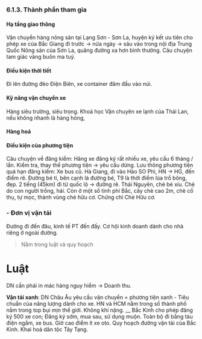 
### 6.1.3. Thành phần tham gia
#### Hạ tầng giao thông
Vận chuyển hàng nông sản tại Lạng Sơn - Sơn La, huyện ký kết ưu tiên cho phép xe của Bắc Giang đi trước -> nửa ngày -> sâu vào trong nội địa Trung Quốc
Nông sản của Sơn La, quãng đường xa hơn bình thường.
Câu chuyện tam giác vàng buôn ma tuý.
#### Điều kiện thời tiết 
Đi lên đường đèo Điện Biên, xe container đâm đầu vào núi.
#### Kỹ năng vận chuyển xe
Hàng siêu trường, siêu trọng. Khoá học Vận chuyên xe lạnh của Thái Lan, nếu không nhanh là hàng hỏng,
#### Hàng hoá
#### Điều kiện của phương tiện
Câu chuyện về đăng kiểm: Hãng xe đăng ký rất nhiều xe, yêu cầu 6 tháng / lần. Kiểm tra, thay thế phương tiện -> yêu cầu dừng. Lưu thông phương tiện quá hạn đăng kiểm: Xe bus cũ. 
Hà Giang, đi vào Hào SO Phì, HN -> HG, đến điểm rẽ. Đường bé tí, bên cạnh là đường bé,
T9 là thời điểm lúa trồ bông, đẹp. 2 tiếng (45km) đi từ quốc lộ -> đường rẽ.
Thái Nguyên, chè bé xíu. Chè do con người trồng, hái. Còn ở một số tỉnh phí Bắc, cây chè cao 2m, chè cổ thụ, tự mọc, thành vùng chè hữu cơ.
Chứng chỉ Chè Hữu cơ.
### - Đơn vị vận tải
Đường đi đến đâu, kinh tế PT đến đấy.
Cơ hội kinh doanh dành cho nhà riêng ở ngoài đường.
> Nằm trong luật và quy hoạch 
# Luật
DN cần phải in mác hàng nguy hiểm -> Doanh thu.

**Vận tải xanh**: DN Châu Âu yêu cầu vận chuyển = phương tiện xanh - Tiêu chuẩn của năng lượng dành cho xe.
HN và HCM nằm trong số thành phố nằm trong top bụi mịn thế giới. Không khí nặng.
__
Bắc Kinh cho phép đăng ký 500 xe con; Đăng ký sớm, mua sau, sử dụng muộn.
Toàn bộ đi bằng tàu điện ngầm, xe bus. Giờ cao điểm ít xe oto.
Quy hoạch đường vận tải của Bắc Kinh.
Khai hoá dân tộc Tây Tạng. 